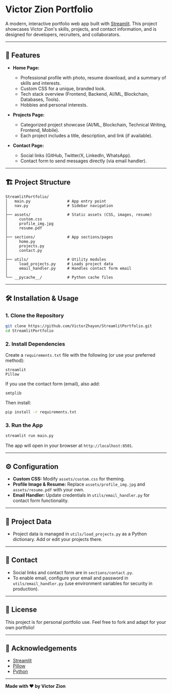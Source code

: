 # Victor Zion Portfolio

A modern, interactive portfolio web app built with [Streamlit](https://streamlit.io/). This project showcases Victor Zion's skills, projects, and contact information, and is designed for developers, recruiters, and collaborators.

---

## 🚀 Features

- **Home Page:**
  - Professional profile with photo, resume download, and a summary of skills and interests.
  - Custom CSS for a unique, branded look.
  - Tech stack overview (Frontend, Backend, AI/ML, Blockchain, Databases, Tools).
  - Hobbies and personal interests.

- **Projects Page:**
  - Categorized project showcase (AI/ML, Blockchain, Technical Writing, Frontend, Mobile).
  - Each project includes a title, description, and link (if available).

- **Contact Page:**
  - Social links (GitHub, Twitter/X, LinkedIn, WhatsApp).
  - Contact form to send messages directly (via email handler).

---

## 🏗️ Project Structure

```
StreamlitPortfolio/
│   main.py                # App entry point
│   nav.py                 # Sidebar navigation
│
├── assets/                # Static assets (CSS, images, resume)
│     custom.css
│     profile_img.jpg
│     resume.pdf
│
├── sections/              # App sections/pages
│     home.py
│     projects.py
│     contact.py
│
├── utils/                 # Utility modules
│     load_projects.py     # Loads project data
│     email_handler.py     # Handles contact form email
│
└── __pycache__/           # Python cache files
```

---

## 🛠️ Installation & Usage

### 1. Clone the Repository
```bash
git clone https://github.com/VictorZhayon/StreamlitPortfolio.git
cd StreamlitPortfolio
```

### 2. Install Dependencies
Create a `requirements.txt` file with the following (or use your preferred method):

```
streamlit
Pillow
```

If you use the contact form (email), also add:
```
smtplib
```

Then install:
```bash
pip install -r requirements.txt
```

### 3. Run the App
```bash
streamlit run main.py
```

The app will open in your browser at `http://localhost:8501`.

---

## ⚙️ Configuration
- **Custom CSS:** Modify `assets/custom.css` for theming.
- **Profile Image & Resume:** Replace `assets/profile_img.jpg` and `assets/resume.pdf` with your own.
- **Email Handler:** Update credentials in `utils/email_handler.py` for contact form functionality.

---

## 📂 Project Data
- Project data is managed in `utils/load_projects.py` as a Python dictionary. Add or edit your projects there.

---

## 📧 Contact
- Social links and contact form are in `sections/contact.py`.
- To enable email, configure your email and password in `utils/email_handler.py` (use environment variables for security in production).

---

## 📜 License
This project is for personal portfolio use. Feel free to fork and adapt for your own portfolio!

---

## 🙏 Acknowledgements
- [Streamlit](https://streamlit.io/)
- [Pillow](https://python-pillow.org/)
- [Python](https://python.org/)

---

**Made with ❤️ by Victor Zion**
